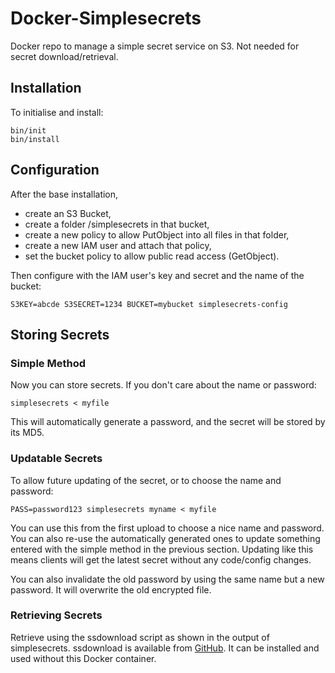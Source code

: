 # Docker-Simplesecrets
Docker repo to manage a simple secret service on S3. Not needed for secret download/retrieval.

## Installation
To initialise and install:
```
bin/init
bin/install
```

## Configuration 

After the base installation, 
* create an S3 Bucket, 
* create a folder /simplesecrets in that bucket,
* create a new policy to allow PutObject into all files in that folder,
* create a new IAM user and attach that policy,
* set the bucket policy to allow public read access (GetObject).

Then configure with the IAM user's key and secret and the name of the bucket:
```
S3KEY=abcde S3SECRET=1234 BUCKET=mybucket simplesecrets-config
```

## Storing Secrets

### Simple Method
Now you can store secrets. If you don't care about the name or password:
```
simplesecrets < myfile 
```
This will automatically generate a password, and the secret will be stored by its MD5.

### Updatable Secrets
To allow future updating of the secret, or to choose the name and password:
```
PASS=password123 simplesecrets myname < myfile 
```
You can use this from the first upload to choose a nice name and password. 
You can also re-use the automatically generated ones to update something entered with 
the simple method in the previous section.
Updating like this means clients will get the latest secret without any code/config changes.

You can also invalidate the old password by using the same name but a new password.
It will overwrite the old encrypted file.

### Retrieving Secrets
Retrieve using the ssdownload script as shown in the output of simplesecrets.
ssdownload is available from [GitHub](https://raw.github.com/j842/scripts/master/ssdownload).
It can be installed and used without this Docker container.
